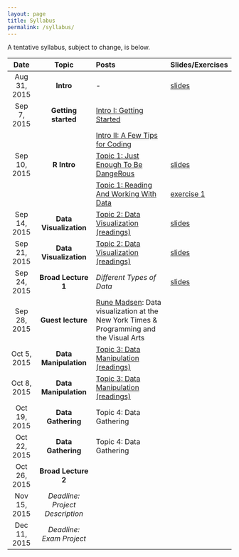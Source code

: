 ```yaml
---
layout: page
title: Syllabus
permalink: /syllabus/
---
```


A tentative syllabus, subject to change, is below.


|Date|Topic|Posts|Slides/Exercises|
|:----:|:-----:|:-----|:-----|
|Aug 31, 2015| **Intro** | - | [slides](http://sebastianbarfort.github.io/sds/slides/SDS_lecture1.pdf) |
|Sep 7, 2015| **Getting started** | [Intro I: Getting Started](http://sebastianbarfort.github.io/sds/posts/2015/08/31/getting-started.html) |
|| | [Intro II: A Few Tips for Coding](http://sebastianbarfort.github.io/sds/posts/2015/08/31/intro-to-programming.html) |
|Sep 10, 2015| **R Intro** | [Topic 1: Just Enough To Be DangeRous](http://sebastianbarfort.github.io/sds/posts/2015/09/07/intro-to-R-I.html) | [slides](http://sebastianbarfort.github.io/sds/slides/lecture2.html) |
|| | [Topic 1: Reading And Working With Data](http://sebastianbarfort.github.io/sds/posts/2015/09/10/intro-to-R-II.html) | [exercise 1](http://sebastianbarfort.github.io/sds/posts/2015/09/11/exercise-1.html)
|Sep 14, 2015| **Data Visualization** | [Topic 2: Data Visualization (readings)](http://sebastianbarfort.github.io/sds/posts/2015/09/14/data-visualization.html) | [slides](http://sebastianbarfort.github.io/sds/slides/lecture3.html)
|Sep 21, 2015| **Data Visualization** | [Topic 2: Data Visualization (readings)](http://sebastianbarfort.github.io/sds/posts/2015/09/14/data-visualization.html) | [slides](http://sebastianbarfort.github.io/sds/slides/lecture4.html)
|Sep 24, 2015| **Broad Lecture 1** | *Different Types of Data* | [slides](http://sebastianbarfort.github.io/sds/slides/lecture5.pdf) |
|Sep 28, 2015| **Guest lecture** | [Rune Madsen](http://www.runemadsen.com/): Data visualization at the New York Times & Programming and the Visual Arts|
|Oct 5, 2015| **Data Manipulation** | [Topic 3: Data Manipulation (readings)](http://sebastianbarfort.github.io/sds/homework/2015/09/21/data-manipulation-I.html) |
|Oct 8, 2015| **Data Manipulation** | [Topic 3: Data Manipulation (readings)](http://sebastianbarfort.github.io/sds/homework/2015/09/21/data-manipulation-I.html) |
|Oct 19, 2015| **Data Gathering** | Topic 4: Data Gathering |
|Oct 22, 2015| **Data Gathering** | Topic 4: Data Gathering |
|Oct 26, 2015| **Broad Lecture 2** |  |
|Nov 15, 2015| *Deadline: Project Description* | |
|Dec 11, 2015| *Deadline: Exam Project* | |
